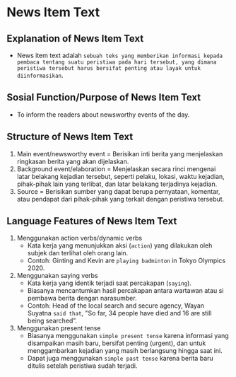 # News Item Text
## Explanation of News Item Text
- News item text adalah `sebuah teks yang memberikan informasi kepada pembaca tentang suatu peristiwa pada hari tersebut, yang dimana peristiwa tersebut harus bersifat penting atau layak untuk diinformasikan`.
## Sosial Function/Purpose of News Item Text
- To inform the readers about newsworthy events of the day.
## Structure of News Item Text
1. Main event/newsworthy event = Berisikan inti berita yang menjelaskan ringkasan berita yang akan dijelaskan.
2. Background event/elaboration = Menjelaskan secara rinci mengenai latar belakang kejadian tersebut, seperti pelaku, lokasi, waktu kejadian, pihak-pihak lain yang terlibat, dan latar belakang terjadinya kejadian.
3. Source = Berisikan sumber yang dapat berupa pernyataan, komentar, atau pendapat dari pihak-pihak yang terkait dengan peristiwa tersebut.
## Language Features of News Item Text
1. Menggunakan action verbs/dynamic verbs
   - Kata kerja yang menunjukkan aksi (`action`) yang dilakukan oleh subjek dan terlihat oleh orang lain.
   - Contoh: Ginting and Kevin are `playing badminton` in Tokyo Olympics 2020.
2. Menggunakan saying verbs
   - Kata kerja yang identik terjadi saat percakapan (`saying`).
   - Biasanya mencantumkan hasil percakapan antara wartawan atau si pembawa berita dengan narasumber.
   - Contoh: Head of the local search and secure agency, Wayan Suyatna `said that`, "So far, 34 people have died and 16 are still being searched”.
3. Menggunakan present tense
   - Biasanya menggunakan `simple present tense` karena informasi yang disampaikan masih baru, bersifat penting (urgent), dan untuk menggambarkan kejadian yang masih berlangsung hingga saat ini.
   - Dapat juga menggunakan `simple past tense` karena berita baru ditulis setelah peristiwa sudah terjadi.
